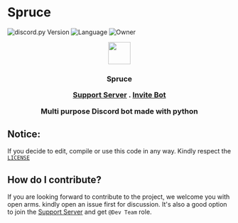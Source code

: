 # Spruce

![discord.py Version](https://img.shields.io/badge/lib-discord.py%201.7.3-blue)
![Language](https://img.shields.io/badge/lang-Python%203.9-green)
![Owner](https://img.shields.io/badge/Owner-Hunter%2087-red)



<p align="center">
<img src="https://images-ext-2.discordapp.net/external/kxRLI2ViR7HALDLb61FesFCqTC30WlsIhqFXnAc1HoA/%3Fsize%3D1024/https/cdn.discordapp.com/avatars/931202912888164474/bef33062985192522319b855cbad42c4.png?width=435&height=435" height="50px" width="50px"/>
</p>
<h3 align="center">Spruce</h>
<p align="center" > 
<a href="https://discord.gg/vMnhpAyFZm">Support Server</a> . <a href="https://discord.com/oauth2/authorize?client_id=931202912888164474&permissions=8&scope=bot"> Invite Bot</a></p>
<p align="center"> Multi purpose Discord bot made with python</p>

## Notice:

If you decide to edit, compile or use this code in any way. Kindly respect the [`LICENSE`](https://github.com/Hunter87ff/hunter-bot/blob/main/LICENSE)



## How do I contribute?
If you are looking forward to contribute to the project, we welcome you with open arms. kindly open an issue first for discussion. It's also a good option to join the <a href="https://discord.gg/vMnhpAyFZm">Support Server</a> and get `@Dev Team` role.
